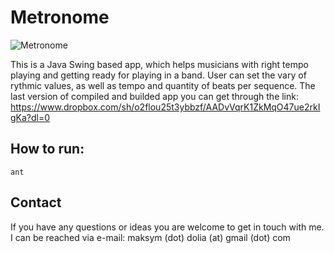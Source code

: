 # Metronome

![Metronome](https://bitbucket.org/repo/oKdkr6/images/2276107499-Metronome_Picture.png)

This is a Java Swing based app, which helps musicians with right tempo playing and getting ready for playing in a band. User can set the vary of rythmic values, as well as tempo and quantity of beats per sequence.
The last version of compiled and builded app you can get through the link: https://www.dropbox.com/sh/o2flou25t3ybbzf/AADvVqrK1ZkMqO47ue2rkIgKa?dl=0

## How to run:

```
ant
```

## Contact

If you have any questions or ideas you are welcome to get in touch with me. I can be reached via e-mail: maksym (dot) dolia (at) gmail (dot) com
